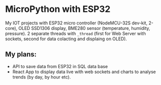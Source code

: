 # MicroPython with ESP32
My IOT projects with ESP32 micro controller (NodeMCU-32S dev-kit, 2-core), OLED SSD1306 display, BME280 sensor (temperature, humidity, pressure).
2 separate threads with `_thread` (first for Web Server with sockets, second for data colacting and displaing on OLED).

## My plans:
- API to save data from ESP32 in SQL data base
- React App to display data live with web sockets and charts to analyse trends (by day, by hour etc).
